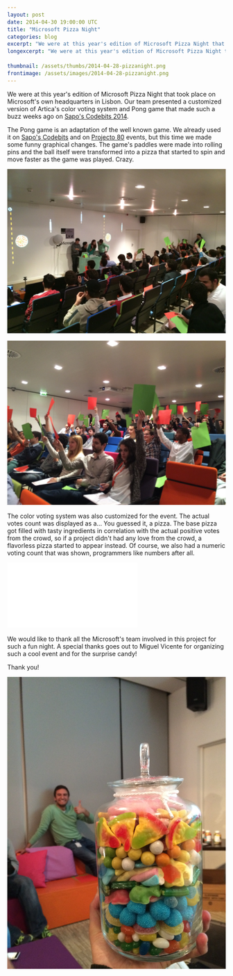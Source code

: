 ```yaml
---
layout: post
date: 2014-04-30 19:00:00 UTC
title: "Microsoft Pizza Night"
categories: blog
excerpt: "We were at this year's edition of Microsoft Pizza Night that took place on Microsoft's own headquarters in Lisbon. Our team presented a customized version of Artica's color voting system and Pong game that made such a buzz weeks ago on Sapo's Codebits 2014."
longexcerpt: "We were at this year's edition of Microsoft Pizza Night that took place on Microsoft's own headquarters in Lisbon. Our team presented a customized version of Artica's color voting system and Pong game that made such a buzz weeks ago on Sapo's Codebits 2014."

thumbnail: /assets/thumbs/2014-04-28-pizzanight.png
frontimage: /assets/images/2014-04-28-pizzanight.png
---
```


We were at this year's edition of Microsoft Pizza Night that took place on Microsoft's own headquarters in Lisbon. Our team presented a customized version of Artica's color voting system and Pong game that made such a buzz weeks ago on [Sapo's Codebits 2014][1].

The Pong game is an adaptation of the well known game. We already used it on [Sapo's Codebits][1] and on [Projecto 80][2] events, but this time we made some funny graphical changes. The game's paddles were made into rolling pins and the ball itself were transformed into a pizza that started to spin and move faster as the game was played. Crazy.

![](/assets/images/2014-04-28-pizzanight_1.JPG)

![](/assets/images/2014-04-28-pizzanight_2.JPG)

The color voting system was also customized for the event. The actual votes count was displayed as a... You guessed it, a pizza. The base pizza got filled with tasty ingredients in correlation with the actual positive votes from the crowd, so if a project didn't had any love from the crowd, a flavorless pizza started to appear instead.
Of course, we also had a numeric voting count that was shown, programmers like numbers after all. 
<div class="video-container"><iframe src="//www.youtube.com/embed/1zbnnWZvyrw" frameborder="0" allowfullscreen></iframe></div>

We would like to thank all the Microsoft's team involved in this project for such a fun night.
A special thanks goes out to Miguel Vicente for organizing such a cool event and for the surprise candy!

Thank you!

![](/assets/images/2014-04-28-pizzanight_3.jpg)

[1]: http://artica.cc/blog/2014/04/14/codebits.html
[2]: http://artica.cc/blog/2013/09/26/audience-pong.html
